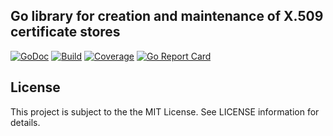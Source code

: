 ## Go library for creation and maintenance of X.509 certificate stores
[![GoDoc](https://godoc.org/github.com/hdecarne-github/go-certstore?status.svg)](https://godoc.org/github.com/hdecarne-github/go-certstore)
[![Build](https://github.com/hdecarne-github/go-certstore/actions/workflows/build.yml/badge.svg)](https://github.com/hdecarne-github/go-certstore/actions/workflows/build.yml)
[![Coverage](https://sonarcloud.io/api/project_badges/measure?project=hdecarne-github_go-certstore&metric=coverage)](https://sonarcloud.io/summary/new_code?id=hdecarne-github_go-certstore)
[![Go Report Card](https://goreportcard.com/badge/github.com/hdecarne-github/go-certstore)](https://goreportcard.com/report/github.com/hdecarne-github/go-certstore)

## License
This project is subject to the the MIT License. See LICENSE information for details.